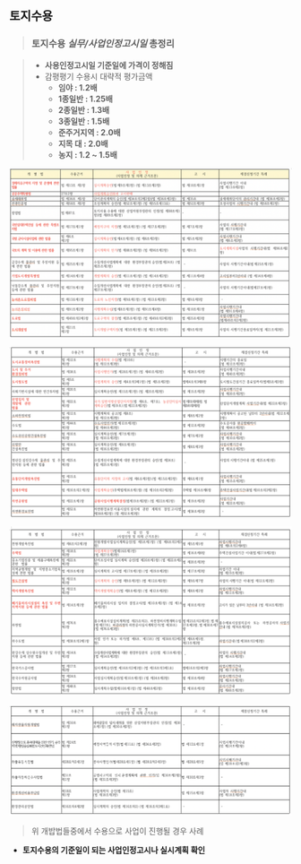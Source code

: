 ## 토지수용

> ### 토지수용 ***실무/사업인정고시일*** 총정리

> * **사용인정고시일 기준일에 가격이 정해짐**
> * 감평평기 수용시 대략적 평가금액
>   * **임야 : 1.2배**
>   * **1종일반 : 1.25배**
>   * **2종일반 : 1.3배**
>   * **3종일반 : 1.5배**
>   * **준주거지역 : 2.0배**
>   * **지목 대 : 2.0배**
>   * **농지 : 1.2 ~ 1.5배**

![1731933254447](images/토지수용정리/1731933254447.png)

![1731933262002](images/토지수용정리/1731933262002.png)

![1731933269005](images/토지수용정리/1731933269005.png)

![1731933277428](images/토지수용정리/1731933277428.png)

> 위 개밥법들중에서 수용으로 사업이 진행될 경우 사례

* **토지수용의 기준일이 되는 사업인정고시나 실시계획 확인**
